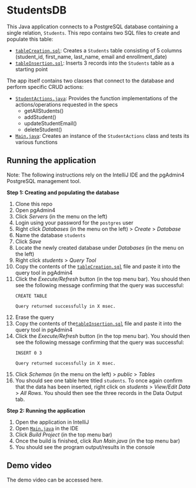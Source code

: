 # StudentsDB
This Java application connects to a PostgreSQL database containing a single relation, `Students`. This repo contains two SQL files to create and populate this table:
- [`tableCreation.sql`](StudentsDB/src/main/resources/tableCreation.sql): Creates a `Students` table consisting of 5 columns (student_id, first_name, last_name, email and enrollment_date)
- [`tableInsertion.sql`](StudentsDB/src/main/resources/tableInsertion.sql): Inserts 3 records into the `Students` table as a starting point

The app itself contains two classes that connect to the database and perform specific CRUD actions:
- [`StudentActions.java`](StudentsDB/src/main/java/StudentActions.java): Provides the function implementations of the actions/operations requested in the specs
    - getAllStudents()
    - addStudent()
    - updateStudentEmail()
    - deleteStudent() 
- [`Main.java`](StudentsDB/src/main/java/Main.java): Creates an instance of the `StudentActions` class and tests its various functions

## Running the application
Note: The following instructions rely on the IntelliJ IDE and the pgAdmin4 PostgreSQL management tool. 

**Step 1: Creating and populating the database**
1. Clone this repo
2. Open pgAdmin4
3. Click _Servers_ (in the menu on the left)
4. Login using your password for the `postgres` user
5. Right click _Databases_ (in the menu on the left) > _Create_ > _Database_
6. Name the database `students`
7. Click _Save_
8. Locate the newly created database under _Databases_ (in the menu on the left)
9. Right click _students_ > _Query Tool_
10. Copy the contents of the [`tableCreation.sql`](StudentsDB/src/main/resources/tableCreation.sql) file and paste it into the query tool in pgAdmin4
11. Click the _Execute/Refresh_ button (in the top menu bar). You should then see the following message confirming that the query was successful:
    ```
    CREATE TABLE

    Query returned successfully in X msec.
    ```
12. Erase the query
13. Copy the contents of the[`tableInsertion.sql`](StudentsDB/src/main/resources/tableInsertion.sql) file and paste it into the query tool in pgAdmin4
14. Click the _Execute/Refresh_ button (in the top menu bar). You should then see the following message confirming that the query was successful:
    ```
    INSERT 0 3
    
    Query returned successfully in X msec.
    ```
15. Click _Schemas_ (in the menu on the left) > _public_ > _Tables_
16. You should see one table here titled `students`. To once again confirm that the data has been inserted, right click on _students_ > _View/Edit Data_ > _All Rows_. You should then see the three records in the Data Output tab.

**Step 2: Running the application**
1. Open the application in IntelliJ
2. Open [`Main.java`](StudentsDB/src/main/java/Main.java) in the IDE
3. Click _Build Project_ (in the top menu bar)
4. Once the build is finished, click _Run Main.java_ (in the top menu bar)
5. You should see the program output/results in the console

## Demo video
The demo video can be accessed here.
